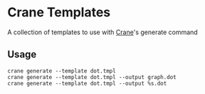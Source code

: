# Crane Templates
A collection of templates to use with
[Crane](https://github.com/michaelsauter/crane)'s generate command


## Usage
```
crane generate --template dot.tmpl
crane generate --template dot.tmpl --output graph.dot
crane generate --template dot.tmpl --output %s.dot
```
